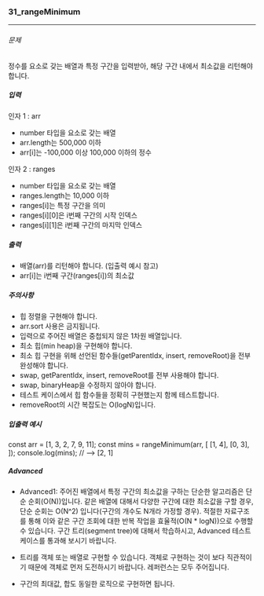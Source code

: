 ### 31_rangeMinimum

***

###### 문제 

정수를 요소로 갖는 배열과 특정 구간을 입력받아, 해당 구간 내에서 최소값을 리턴해야 합니다.

##### 입력

인자 1 : arr
- number 타입을 요소로 갖는 배열
- arr.length는 500,000 이하
- arr[i]는 -100,000 이상 100,000 이하의 정수

인자 2 : ranges
- number 타입을 요소로 갖는 배열
- ranges.length는 10,000 이하
- ranges[i]는 특정 구간을 의미
- ranges[i][0]은 i번째 구간의 시작 인덱스
- ranges[i][1]은 i번째 구간의 마지막 인덱스

##### 출력

- 배열(arr)를 리턴해야 합니다. (입출력 예시 참고)
- arr[i]는 i번째 구간(ranges[i])의 최소값

##### 주의사항

- 힙 정렬을 구현해야 합니다.
- arr.sort 사용은 금지됩니다.
- 입력으로 주어진 배열은 중첩되지 않은 1차원 배열입니다.
- 최소 힙(min heap)을 구현해야 합니다.
- 최소 힙 구현을 위해 선언된 함수들(getParentIdx, insert, removeRoot)을 전부 완성해야 합니다.
- swap, getParentIdx, insert, removeRoot를 전부 사용해야 합니다.
- swap, binaryHeap을 수정하지 않아야 합니다.
- 테스트 케이스에서 힙 함수들을 정확히 구현했는지 함께 테스트합니다.
- removeRoot의 시간 복잡도는 O(logN)입니다.

##### 입출력 예시

const arr = [1, 3, 2, 7, 9, 11];
const mins = rangeMinimum(arr, [
  [1, 4],
  [0, 3],
]);
console.log(mins); // --> [2, 1]

##### Advanced

- Advanced1: 주어진 배열에서 특정 구간의 최소값을 구하는 단순한 알고리즘은 단순 순회(O(N))입니다. 같은 배열에 대해서 다양한 구간에 대한 최소값을 구할 경우, 단순 순회는 O(N^2) 입니다(구간의 개수도 N개라 가정할 경우). 적절한 자료구조를 통해 이와 같은 구간 조회에 대한 반복 작업을 효율적(O(N * logN))으로 수행할 수 있습니다. 구간 트리(segment tree)에 대해서 학습하시고, Advanced 테스트 케이스를 통과해 보시기 바랍니다.

- 트리를 객체 또는 배열로 구현할 수 있습니다. 객체로 구현하는 것이 보다 직관적이기 때문에 객체로 먼저 도전하시기 바랍니다. 레퍼런스는 모두 주어집니다.

- 구간의 최대값, 합도 동일한 로직으로 구현하면 됩니다.